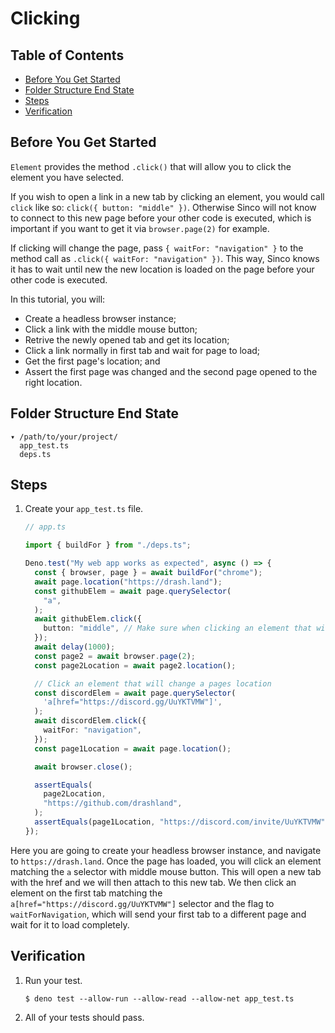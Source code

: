 # Clicking

## Table of Contents

- [Before You Get Started](#before-you-get-started)
- [Folder Structure End State](#folder-structure-end-state)
- [Steps](#steps)
- [Verification](#verification)

## Before You Get Started

`Element` provides the method `.click()` that will allow you to click the
element you have selected.

If you wish to open a link in a new tab by clicking an element, you would call
`click` like so: `click({ button: "middle" })`. Otherwise Sinco will not know to
connect to this new page before your other code is executed, which is important
if you want to get it via `browser.page(2)` for example.

If clicking will change the page, pass `{ waitFor: "navigation" }` to the method
call as `.click({ waitFor: "navigation" })`. This way, Sinco knows it has to
wait until new the new location is loaded on the page before your other code is
executed.

In this tutorial, you will:

- Create a headless browser instance;
- Click a link with the middle mouse button;
- Retrive the newly opened tab and get its location;
- Click a link normally in first tab and wait for page to load;
- Get the first page's location; and
- Assert the first page was changed and the second page opened to the right
  location.

## Folder Structure End State

```text
▾ /path/to/your/project/
  app_test.ts
  deps.ts
```

## Steps

1. Create your `app_test.ts` file.

   ```typescript
   // app.ts

   import { buildFor } from "./deps.ts";

   Deno.test("My web app works as expected", async () => {
     const { browser, page } = await buildFor("chrome");
     await page.location("https://drash.land");
     const githubElem = await page.querySelector(
       "a",
     );
     await githubElem.click({
       button: "middle", // Make sure when clicking an element that will open a new page, "middle" is used
     });
     await delay(1000);
     const page2 = await browser.page(2);
     const page2Location = await page2.location();

     // Click an element that will change a pages location
     const discordElem = await page.querySelector(
       'a[href="https://discord.gg/UuYKTVMW"]',
     );
     await discordElem.click({
       waitFor: "navigation",
     });
     const page1Location = await page.location();

     await browser.close();

     assertEquals(
       page2Location,
       "https://github.com/drashland",
     );
     assertEquals(page1Location, "https://discord.com/invite/UuYKTVMW");
   });
   ```

Here you are going to create your headless browser instance, and navigate to
`https://drash.land`. Once the page has loaded, you will click an element
matching the `a` selector with middle mouse button. This will open a new tab
with the href and we will then attach to this new tab. We then click an element
on the first tab matching the `a[href="https://discord.gg/UuYKTVMW"]` selector
and the flag to `waitForNavigation`, which will send your first tab to a
different page and wait for it to load completely.

## Verification

1. Run your test.

   ```shell
   $ deno test --allow-run --allow-read --allow-net app_test.ts
   ```

2. All of your tests should pass.
